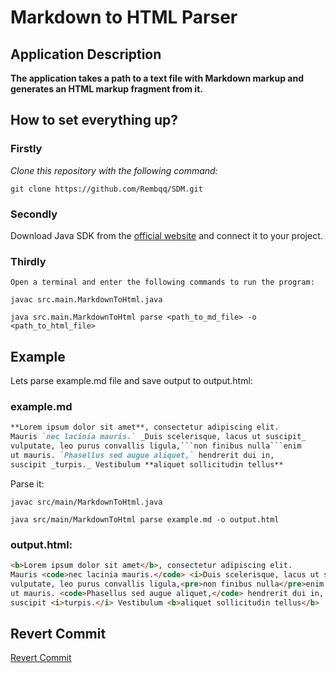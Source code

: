 # Markdown to HTML Parser

## Application Description

**The application takes a path to a text file with Markdown markup and generates an HTML markup fragment from it.**


## How to set everything up?

### Firstly

_Clone this repository with the following command:_ 

```git clone https://github.com/Rembqq/SDM.git```

### Secondly

Download Java SDK from the [official website](https://www.oracle.com/java/technologies/downloads/) and connect it to your project.

### Thirdly

`Open a terminal and enter the following commands to run the program:`

```
javac src.main.MarkdownToHtml.java
```

```
java src.main.MarkdownToHtml parse <path_to_md_file> -o <path_to_html_file>
```

## Example

Lets parse example.md file and save output to output.html:

### example.md

```markdown
**Lorem ipsum dolor sit amet**, consectetur adipiscing elit.
Mauris `nec lacinia mauris.` _Duis scelerisque, lacus ut suscipit_
vulputate, leo purus convallis ligula,```non finibus nulla```enim
ut mauris. `Phasellus sed augue aliquet,` hendrerit dui in,
suscipit _turpis._ Vestibulum **aliquet sollicitudin tellus**
```

Parse it:

```
javac src/main/MarkdownToHtml.java
```

```
java src/main/MarkdownToHtml parse example.md -o output.html
```

### output.html:

```html
<b>Lorem ipsum dolor sit amet</b>, consectetur adipiscing elit.
Mauris <code>nec lacinia mauris.</code> <i>Duis scelerisque, lacus ut suscipit</i>
vulputate, leo purus convallis ligula,<pre>non finibus nulla</pre>enim
ut mauris. <code>Phasellus sed augue aliquet,</code> hendrerit dui in,
suscipit <i>turpis.</i> Vestibulum <b>aliquet sollicitudin tellus</b>
```

## Revert Commit

[Revert Commit](https://github.com/Rembqq/SDM/commit/d4753f738b662a3d0e2d47a2814963ebaa5decd1)